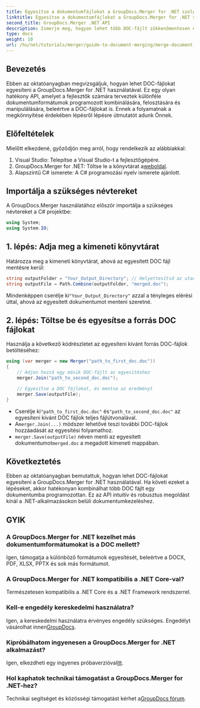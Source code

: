 ```yaml
---
title: Egyesítse a dokumentumfájlokat a GroupDocs.Merger for .NET szolgáltatással
linktitle: Egyesítse a dokumentumfájlokat a GroupDocs.Merger for .NET szolgáltatással
second_title: GroupDocs.Merger .NET API
description: Ismerje meg, hogyan lehet több DOC-fájlt zökkenőmentesen egyetlen dokumentummá kombinálni a GroupDocs.Merger for .NET segítségével. Ez az átfogó oktatóanyag világos, lépésről lépésre haladó megközelítést kínál, lefedi az előfeltételeket, a kódrészleteket és a GYIK-et.
type: docs
weight: 10
url: /hu/net/tutorials/merger/guide-to-document-merging/merge-document-files/
---
```

## Bevezetés

Ebben az oktatóanyagban megvizsgáljuk, hogyan lehet DOC-fájlokat egyesíteni a GroupDocs.Merger for .NET használatával. Ez egy olyan hatékony API, amelyet a fejlesztők számára terveztek különféle dokumentumformátumok programozott kombinálására, felosztására és manipulálására, beleértve a DOC-fájlokat is. Ennek a folyamatnak a megkönnyítése érdekében lépésről lépésre útmutatót adunk Önnek.

## Előfeltételek

Mielőtt elkezdené, győződjön meg arról, hogy rendelkezik az alábbiakkal:

1. Visual Studio: Telepítse a Visual Studio-t a fejlesztőgépére.
2. GroupDocs.Merger for .NET: Töltse le a könyvtárat a[weboldal](https://releases.groupdocs.com/merger/net/).
3. Alapszintű C# ismerete: A C# programozási nyelv ismerete ajánlott.

## Importálja a szükséges névtereket

A GroupDocs.Merger használatához először importálja a szükséges névtereket a C# projektbe:

```csharp
using System;
using System.IO;
```

## 1. lépés: Adja meg a kimeneti könyvtárat

Határozza meg a kimeneti könyvtárat, ahová az egyesített DOC fájl mentésre kerül:

```csharp
string outputFolder = "Your_Output_Directory"; // Helyettesítsd az utaddal
string outputFile = Path.Combine(outputFolder, "merged.doc");
```

 Mindenképpen cserélje ki`"Your_Output_Directory"` azzal a tényleges elérési úttal, ahová az egyesített dokumentumot menteni szeretné.

## 2. lépés: Töltse be és egyesítse a forrás DOC fájlokat

Használja a következő kódrészletet az egyesíteni kívánt forrás DOC-fájlok betöltéséhez:

```csharp
using (var merger = new Merger("path_to_first_doc.doc"))
{
    // Adjon hozzá egy másik DOC-fájlt az egyesítéshez
    merger.Join("path_to_second_doc.doc");

    // Egyesítse a DOC fájlokat, és mentse az eredményt
    merger.Save(outputFile);
}
```


-  Cserélje ki`"path_to_first_doc.doc"` és`"path_to_second_doc.doc"` az egyesíteni kívánt DOC fájlok teljes fájlútvonalával.
-  A`merger.Join(...)` módszer lehetővé teszi további DOC-fájlok hozzáadását az egyesítési folyamathoz.
- `merger.Save(outputFile)` néven menti az egyesített dokumentumot`merged.doc` a megadott kimeneti mappában.

## Következtetés

Ebben az oktatóanyagban bemutattuk, hogyan lehet DOC-fájlokat egyesíteni a GroupDocs.Merger for .NET használatával. Ha követi ezeket a lépéseket, akkor hatékonyan kombinálhat több DOC fájlt egy dokumentumba programozottan. Ez az API intuitív és robusztus megoldást kínál a .NET-alkalmazásokon belüli dokumentumkezeléshez.

## GYIK

### A GroupDocs.Merger for .NET kezelhet más dokumentumformátumokat is a DOC mellett?

Igen, támogatja a különböző formátumok egyesítését, beleértve a DOCX, PDF, XLSX, PPTX és sok más formátumot.

### A GroupDocs.Merger for .NET kompatibilis a .NET Core-val?

Természetesen kompatibilis a .NET Core és a .NET Framework rendszerrel.

### Kell-e engedély kereskedelmi használatra?

 Igen, a kereskedelmi használatra érvényes engedély szükséges. Engedélyt vásárolhat innen[GroupDocs](https://purchase.groupdocs.com/buy).

### Kipróbálhatom ingyenesen a GroupDocs.Merger for .NET alkalmazást?

 Igen, elkezdheti egy ingyenes próbaverzióval[itt](https://releases.groupdocs.com/).

### Hol kaphatok technikai támogatást a GroupDocs.Merger for .NET-hez?

 Technikai segítséget és közösségi támogatást kérhet a[GroupDocs fórum](https://forum.groupdocs.com/c/merger/32).